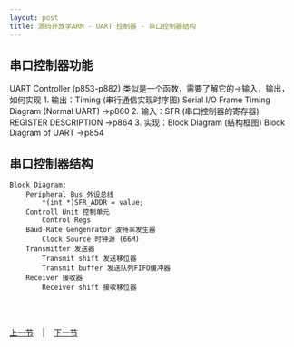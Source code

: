 ```yaml
---
layout: post
title: 源码开放学ARM - UART 控制器 - 串口控制器结构
---
```


## 串口控制器功能
UART Controller (p853-p882)
	类似是一个函数，需要了解它的->输入，输出，如何实现
		1. 输出：Timing (串行通信实现时序图)
			Serial I/O Frame Timing Diagram (Normal UART)  ->p860
		2. 输入：SFR (串口控制器的寄存器)
			REGISTER DESCRIPTION  ->p864
		3. 实现：Block Diagram (结构框图)
			Block Diagram of UART  ->p854
## 串口控制器结构			
	Block Diagram:
		Peripheral Bus 外设总线
			*(int *)SFR_ADDR = value;
		Controll Unit 控制单元
			Control Regs
		Baud-Rate Gengenrator 波特率发生器
			Clock Source 时钟源 (66M)
		Transmitter 发送器
			Transmit shift 发送移位器
			Transmit buffer 发送队列FIFO缓冲器
		Receiver 接收器
			Receiver shift 接收移位器

	

<br> <br> 
<div> <a href="chp5-3.html">上一节</a> &nbsp;&nbsp; | &nbsp;&nbsp; <a href="chp5-5.html">下一节</a> </div> <br> <br>